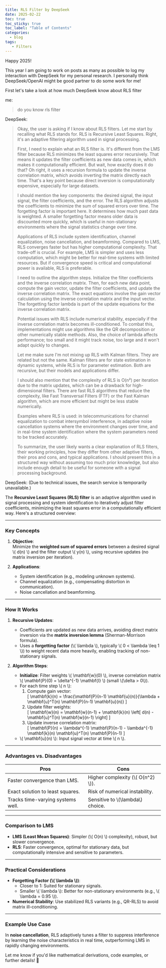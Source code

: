 ```yaml
---
title: RLS Filter by DeepSeek
date: 2025-02-22
toc: true
toc_sticky: true
toc_label: "Table of Contents"
categories:
  - blog
tags:
   - Filters
---
```


Happy 2025!

This year I am going to work on posts as many as possible to log my interaction with DeepSeek for my personal research. I personally think DeepSeek/OpenAI might be good partner to do some work for me!

First let's take a look at how much DeepSeek know about RLS filter

me:
> do you know rls filter

DeepSeek:

> Okay, the user is asking if I know about RLS filters. Let me start by recalling what RLS stands for. RLS is Recursive Least Squares. Right, it's an adaptive filtering algorithm used in signal processing.  
> 
> First, I need to explain what an RLS filter is. It's different from the LMS filter because RLS minimizes the least squares error recursively. That means it updates the filter coefficients as new data comes in, which makes it computationally efficient. But wait, how exactly does it do that? Oh right, it uses a recursion formula to update the inverse correlation matrix, which avoids inverting the matrix directly each time. That's a key point because direct inversion is computationally expensive, especially for large datasets.  
> 
> I should mention the key components: the desired signal, the input signal, the filter coefficients, and the error. The RLS algorithm adjusts the coefficients to minimize the sum of squared errors over time. The forgetting factor is important here. It determines how much past data is weighted. A smaller forgetting factor means older data is discounted more quickly, which is useful in non-stationary environments where the signal statistics change over time.  
> 
> Applications of RLS include system identification, channel equalization, noise cancellation, and beamforming. Compared to LMS, RLS converges faster but has higher computational complexity. That trade-off is crucial. For example, LMS is simpler and uses less computation, which might be better for real-time systems with limited resources. But if convergence speed is critical and computational power is available, RLS is preferable.  
> 
> I need to outline the algorithm steps. Initialize the filter coefficients and the inverse correlation matrix. Then, for each new data point, compute the gain vector, update the filter coefficients, and update the inverse correlation matrix. The exact equations involve the gain vector calculation using the inverse correlation matrix and the input vector. The forgetting factor lambda is part of the update equations for the inverse correlation matrix.  
> 
> Potential issues with RLS include numerical stability, especially if the inverse correlation matrix becomes ill-conditioned. To combat this, implementations might use algorithms like the QR decomposition or other numerically stable methods. Also, the choice of lambda affects performance; too small and it might track noise, too large and it won't adapt quickly to changes.  
> 
> Let me make sure I'm not mixing up RLS with Kalman filters. They are related but not the same. Kalman filters are for state estimation in dynamic systems, while RLS is for parameter estimation. Both are recursive, but their models and applications differ.  
> 
> I should also mention that the complexity of RLS is O(n²) per iteration due to the matrix updates, which can be a drawback for high-dimensional filters. There are fast RLS algorithms that reduce the complexity, like Fast Transversal Filters (FTF) or the Fast Kalman algorithm, which are more efficient but might be less stable numerically.  
> 
> Examples where RLS is used: in telecommunications for channel equalization to combat intersymbol interference, in adaptive noise cancellation systems where the environment changes over time, and in real-time system identification where the system parameters need to be tracked accurately.  
> 
> To summarize, the user likely wants a clear explanation of RLS filters, their working principles, how they differ from other adaptive filters, their pros and cons, and typical applications. I should present this in a structured way without assuming too much prior knowledge, but also include enough detail to be useful for someone with a signal processing background.

DeepSeek:
(Due to technical issues, the search service is temporarily unavailable.)

The **Recursive Least Squares (RLS) filter** is an adaptive algorithm used in signal processing and system identification to iteratively adjust filter coefficients, minimizing the least squares error in a computationally efficient way. Here's a structured overview:

---

### **Key Concepts**
1. **Objective**:  
   Minimize the **weighted sum of squared errors** between a desired signal \\\( d(n) \\\) and the filter output \\\( y(n) \\\), using recursive updates (no matrix inversion per iteration).

2. **Applications**:  
   - System identification (e.g., modeling unknown systems).  
   - Channel equalization (e.g., compensating distortion in communication).  
   - Noise cancellation and beamforming.  

---

### **How It Works**
1. **Recursive Updates**:  
   - Coefficients are updated as new data arrives, avoiding direct matrix inversion via the **matrix inversion lemma** (Sherman-Morrison formula).  
   - Uses a **forgetting factor** (\\\( \lambda \\\), typically \\\( 0 < \lambda \leq 1 \\\)) to weight recent data more heavily, enabling tracking of non-stationary signals.

2. **Algorithm Steps**:  
   - **Initialize**: Filter weights \\\( \mathbf{w}(0) \\\), inverse correlation matrix \\\( \mathbf{P}(0) = \delta^{-1} \mathbf{I} \\\) (small \\\(\delta > 0\\\)).  
   - For each time step \\\( n \\\):  
     1. Compute gain vector:  
        \[
        \mathbf{k}(n) = \frac{\mathbf{P}(n-1) \mathbf{u}(n)}{\lambda + \mathbf{u}^T(n) \mathbf{P}(n-1) \mathbf{u}(n)}
        \]  
     2. Update filter weights:  
        \[
        \mathbf{w}(n) = \mathbf{w}(n-1) + \mathbf{k}(n) \left[ d(n) - \mathbf{u}^T(n) \mathbf{w}(n-1) \right]
        \]  
     3. Update inverse correlation matrix:  
        \[
        \mathbf{P}(n) = \lambda^{-1} \mathbf{P}(n-1) - \lambda^{-1} \mathbf{k}(n) \mathbf{u}^T(n) \mathbf{P}(n-1)
        \]  
   - \\\( \mathbf{u}(n) \\\): Input signal vector at time \\\( n \\\).

---

### **Advantages vs. Disadvantages**
| **Pros**                          | **Cons**                          |
|-----------------------------------|-----------------------------------|
| Faster convergence than LMS.      | Higher complexity (\\\( O(n^2) \\\)). |
| Exact solution to least squares.  | Risk of numerical instability.    |
| Tracks time-varying systems well. | Sensitive to \\\(\lambda\\\) choice.  |

---

### **Comparison to LMS**
- **LMS (Least Mean Squares)**: Simpler (\\\( O(n) \\\) complexity), robust, but slower convergence.  
- **RLS**: Faster convergence, optimal for stationary data, but computationally intensive and sensitive to parameters.

---

### **Practical Considerations**
- **Forgetting Factor (\\\( \lambda \\\))**:  
  - Closer to 1: Suited for stationary signals.  
  - Smaller \\\( \lambda \\\): Better for non-stationary environments (e.g., \\\( \lambda = 0.95 \\\)).  
- **Numerical Stability**: Use stabilized RLS variants (e.g., QR-RLS) to avoid matrix ill-conditioning.

---

### **Example Use Case**
In **noise cancellation**, RLS adaptively tunes a filter to suppress interference by learning the noise characteristics in real time, outperforming LMS in rapidly changing environments.

Let me know if you'd like mathematical derivations, code examples, or further details! 🚀
